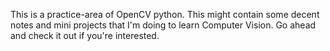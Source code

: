 This is a practice-area of OpenCV python. This might contain some decent notes and mini projects that I'm doing to learn Computer Vision. 
Go ahead and check it out if you're interested.